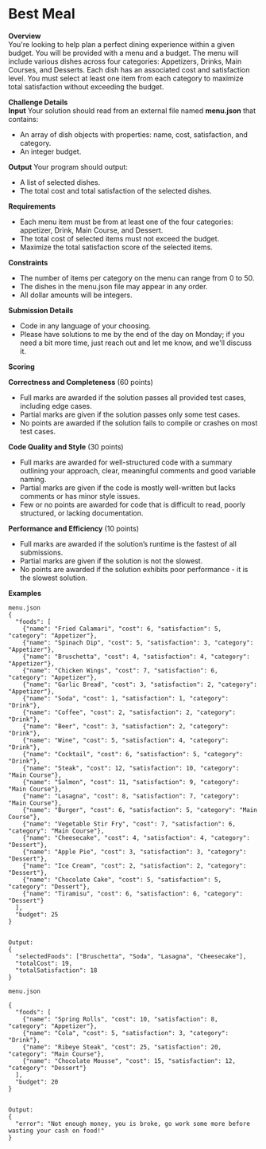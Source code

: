# Best Meal

**Overview**</br>
You're looking to help plan a perfect dining experience within a given budget. You will be provided with a menu and a budget. The menu will include various dishes across four categories: Appetizers, Drinks, Main Courses, and Desserts. Each dish has an associated cost and satisfaction level. You must select at least one item from each category to maximize total satisfaction without exceeding the budget.

**Challenge Details**</br>
**Input** Your solution should read from an external file named **menu.json** that contains:
* An array of dish objects with properties: name, cost, satisfaction, and category.
* An integer budget.</br>

**Output** Your program should output:
* A list of selected dishes.
* The total cost and total satisfaction of the selected dishes.</br>

**Requirements**
* Each menu item must be from at least one of the four categories: appetizer, Drink, Main Course, and Dessert.
* The total cost of selected items must not exceed the budget.
* Maximize the total satisfaction score of the selected items.</br>

**Constraints**
* The number of items per category on the menu can range from 0 to 50.
* The dishes in the menu.json file may appear in any order.
* All dollar amounts will be integers.

**Submission Details**
* Code in any language of your choosing.
* Please have solutions to me by the end of the day on Monday; if you need a bit more time, just reach out and let me know, and we'll discuss it.

**Scoring**</br>

**Correctness and Completeness** (60 points)</br>
* Full marks are awarded if the solution passes all provided test cases, including edge cases.</br>
* Partial marks are given if the solution passes only some test cases.</br>
* No points are awarded if the solution fails to compile or crashes on most test cases.</br>

**Code Quality and Style** (30 points)</br>
* Full marks are awarded for well-structured code with a summary outlining your approach, clear, meaningful comments and good variable naming.</br>
* Partial marks are given if the code is mostly well-written but lacks comments or has minor style issues.</br>
* Few or no points are awarded for code that is difficult to read, poorly structured, or lacking documentation.</br>

**Performance and Efficiency** (10 points)</br>
* Full marks are awarded if the solution’s runtime is the fastest of all submissions.</br>
* Partial marks are given if the solution is not the slowest.</br>
* No points are awarded if the solution exhibits poor performance - it is the slowest solution.</br>


**Examples**</br>
```
menu.json
{
  "foods": [
    {"name": "Fried Calamari", "cost": 6, "satisfaction": 5, "category": "Appetizer"},
    {"name": "Spinach Dip", "cost": 5, "satisfaction": 3, "category": "Appetizer"},
    {"name": "Bruschetta", "cost": 4, "satisfaction": 4, "category": "Appetizer"},
    {"name": "Chicken Wings", "cost": 7, "satisfaction": 6, "category": "Appetizer"},
    {"name": "Garlic Bread", "cost": 3, "satisfaction": 2, "category": "Appetizer"},
    {"name": "Soda", "cost": 1, "satisfaction": 1, "category": "Drink"},
    {"name": "Coffee", "cost": 2, "satisfaction": 2, "category": "Drink"},
    {"name": "Beer", "cost": 3, "satisfaction": 2, "category": "Drink"},
    {"name": "Wine", "cost": 5, "satisfaction": 4, "category": "Drink"},
    {"name": "Cocktail", "cost": 6, "satisfaction": 5, "category": "Drink"},
    {"name": "Steak", "cost": 12, "satisfaction": 10, "category": "Main Course"},
    {"name": "Salmon", "cost": 11, "satisfaction": 9, "category": "Main Course"},
    {"name": "Lasagna", "cost": 8, "satisfaction": 7, "category": "Main Course"},
    {"name": "Burger", "cost": 6, "satisfaction": 5, "category": "Main Course"},
    {"name": "Vegetable Stir Fry", "cost": 7, "satisfaction": 6, "category": "Main Course"},
    {"name": "Cheesecake", "cost": 4, "satisfaction": 4, "category": "Dessert"},
    {"name": "Apple Pie", "cost": 3, "satisfaction": 3, "category": "Dessert"},
    {"name": "Ice Cream", "cost": 2, "satisfaction": 2, "category": "Dessert"},
    {"name": "Chocolate Cake", "cost": 5, "satisfaction": 5, "category": "Dessert"},
    {"name": "Tiramisu", "cost": 6, "satisfaction": 6, "category": "Dessert"}
  ],
  "budget": 25
}


Output:
{
  "selectedFoods": ["Bruschetta", "Soda", "Lasagna", "Cheesecake"],
  "totalCost": 19,
  "totalSatisfaction": 18
}
```

```
menu.json

{
  "foods": [
    {"name": "Spring Rolls", "cost": 10, "satisfaction": 8, "category": "Appetizer"},
    {"name": "Cola", "cost": 5, "satisfaction": 3, "category": "Drink"},
    {"name": "Ribeye Steak", "cost": 25, "satisfaction": 20, "category": "Main Course"},
    {"name": "Chocolate Mousse", "cost": 15, "satisfaction": 12, "category": "Dessert"}
  ],
  "budget": 20
}


Output:
{
  "error": "Not enough money, you is broke, go work some more before wasting your cash on food!"
}

```

